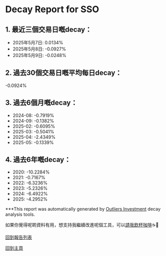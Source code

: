 # Decay Report for SSO

## 1. 最近三個交易日嘅decay：

- 2025年5月7日: 0.0134%
- 2025年5月8日: -0.0927%
- 2025年5月9日: -0.0248%

## 2. 過去30個交易日嘅平均每日decay：
-0.0924%

## 3. 過去6個月嘅decay：

- 2024-08: -0.7919%
- 2024-09: -0.1382%
- 2025-02: -0.6095%
- 2025-03: -0.5041%
- 2025-04: -2.4349%
- 2025-05: -0.1339%

## 4. 過去6年嘅decay：

- 2020: -10.2284%
- 2021: -0.7167%
- 2022: -6.3236%
- 2023: -5.2326%
- 2024: -6.4922%
- 2025: -4.2952%


***This report was automatically generated by [Outliers Investment](https://outliersecon.github.io/Outliers-Investment/) decay analysis tools.

如果你覺得呢啲資料有用，想支持我繼續改進呢個工具，可以[請我飲杯咖啡](https://buymeacoffee.com/outliersecon)☕🙏

[回到報告列表](https://outliersecon.github.io/Outliers-Investment/reports/reports_public)

[回到主頁](https://outliersecon.github.io/Outliers-Investment/)